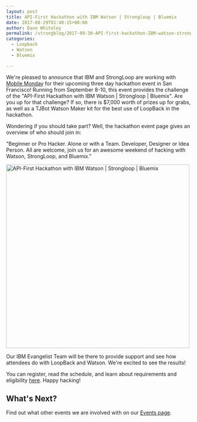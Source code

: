 ```yaml
---
layout: post
title: API-First Hackathon with IBM Watson | Strongloop | Bluemix
date: 2017-08-29T01:40:15+00:00
author: Dave Whiteley
permalink: /strongblog/2017-09-30-API-first-hackathon-IBM-watson-strongloop-bluemix
categories:
  - Loopback
  - Watson
  - Bluemix

---
```

We're pleased to announce that IBM and StrongLoop are working with [Mobile Monday](https://www.mobilemonday.us/) for their upcoming three day hackathon event in San Francisco! Running from September 8-10, this event provides the challenge of the "API-First Hackathon with IBM Watson | Strongloop | Bluemix". Are you up for that challenge? If so, there is $7,000 worth of prizes up for grabs, as well as a TJBot Watson Maker kit for the best use of LoopBack in the hackathon. 

Wondering if you should take part? Well, the hackathon event page gives an overview of who should join in:

"Beginner or Pro Hacker. Alone or with a Team. Developer, Designer or Idea Person. All are welcome, join us for an awesome weekend of hacking with Watson, StrongLoop, and Bluemix."
<!--more-->
<img src="https://strongloop.com/blog-assets/2017/08/mmhackathonsep2017.png" alt="API-First Hackathon with IBM Watson | Strongloop | Bluemix" style="width: 500px"/>

Our IBM Evangelist Team will be there to provide support and see how attendees do with LoopBack and Watson. We're excited to see the results!   

You can register, read the schedule, and learn about requirements and eligibility [here](https://mm-api-first-hackathon-sf.devpost.com/). Happy hacking!

## What's Next?

Find out what other events we are involved with on our [Events page](https://strongloop.com/events/). 
